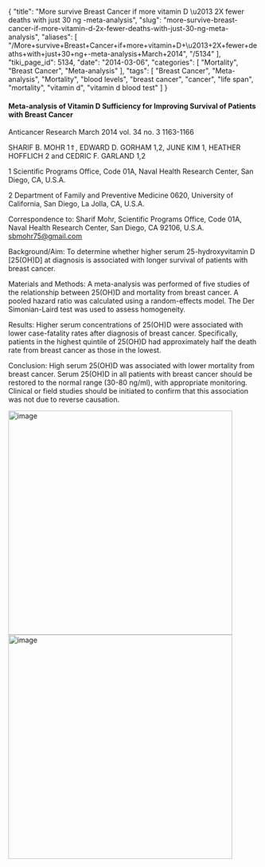 {
    "title": "More survive Breast Cancer if more vitamin D \u2013 2X fewer deaths with just 30 ng -meta-analysis",
    "slug": "more-survive-breast-cancer-if-more-vitamin-d-2x-fewer-deaths-with-just-30-ng-meta-analysis",
    "aliases": [
        "/More+survive+Breast+Cancer+if+more+vitamin+D+\u2013+2X+fewer+deaths+with+just+30+ng+-meta-analysis+March+2014",
        "/5134"
    ],
    "tiki_page_id": 5134,
    "date": "2014-03-06",
    "categories": [
        "Mortality",
        "Breast Cancer",
        "Meta-analysis"
    ],
    "tags": [
        "Breast Cancer",
        "Meta-analysis",
        "Mortality",
        "blood levels",
        "breast cancer",
        "cancer",
        "life span",
        "mortality",
        "vitamin d",
        "vitamin d blood test"
    ]
}


#### Meta-analysis of Vitamin D Sufficiency for Improving Survival of Patients with Breast Cancer

Anticancer Research March 2014 vol. 34 no. 3 1163-1166 

SHARIF B. MOHR 1⇑, EDWARD D. GORHAM 1,2, JUNE KIM 1, HEATHER HOFFLICH 2 and CEDRIC F. GARLAND 1,2

1 Scientific Programs Office, Code 01A, Naval Health Research Center, San Diego, CA, U.S.A.

2 Department of Family and Preventive Medicine 0620, University of California, San Diego, La Jolla, CA, U.S.A.

Correspondence to: Sharif Mohr, Scientific Programs Office, Code 01A, Naval Health Research Center, San Diego, CA 92106, U.S.A. sbmohr75@gmail.com

Background/Aim: To determine whether higher serum 25-hydroxyvitamin D <span>[25(OH)D]</span> at diagnosis is associated with longer survival of patients with breast cancer. 

Materials and Methods: A meta-analysis was performed of five studies of the relationship between 25(OH)D and mortality from breast cancer. A pooled hazard ratio was calculated using a random-effects model. The Der Simonian-Laird test was used to assess homogeneity. 

Results: Higher serum concentrations of 25(OH)D were associated with lower case-fatality rates after diagnosis of breast cancer. Specifically, patients in the highest quintile of 25(OH)D had approximately half the death rate from breast cancer as those in the lowest. 

Conclusion: High serum 25(OH)D was associated with lower mortality from breast cancer. Serum 25(OH)D in all patients with breast cancer should be restored to the normal range (30-80 ng/ml), with appropriate monitoring. Clinical or field studies should be initiated to confirm that this association was not due to reverse causation.

<img src="https://d378j1rmrlek7x.cloudfront.net/attachments/jpeg/breast-cancer-survival-f3.jpg" alt="image" width="450">
<img src="https://d378j1rmrlek7x.cloudfront.net/attachments/jpeg/breast-cancer-survival-f4.jpg" alt="image" width="450">